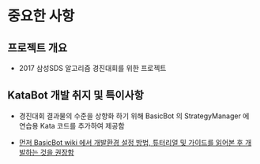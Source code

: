 # 중요한 사항

## 프로젝트 개요

* 2017 삼성SDS 알고리즘 경진대회를 위한 프로젝트

## KataBot 개발 취지 및 특이사항

* 경진대회 결과물의 수준을 상향화 하기 위해 BasicBot 의 StrategyManager 에 연습용 Kata 코드를 추가하여 제공함

* [먼저 BasicBot wiki 에서 개발환경 설정 방법, 튜터리얼 및 가이드를 읽어본 후 개발하는 것을 권장함](https://github.com/SamsungSDS-Contest/2017Guide/wiki)

